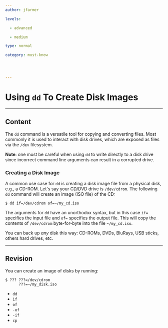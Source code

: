 ```yaml
---
author: jfarmer

levels:

  - advanced

  - medium

type: normal

category: must-know




---
```


# Using `dd` To Create Disk Images

---
## Content

The `dd` command is a versatile tool for copying and converting files.  Most commonly it is used to interact with disk drives, which are exposed as files via the `/dev` filesystem.

**Note**: one must be careful when using `dd` to write directly to a disk drive since incorrect command line arguments can result in a corrupted drive.

### Creating a Disk Image

A common use case for `dd` is creating a disk image file from a physical disk, e.g., a CD-ROM.  Let's say your CD/DVD drive is `/dev/cdrom`.  The following `dd` command will create an image (ISO file) of the CD:

```shell
$ dd if=/dev/cdrom of=~/my_cd.iso
```

The arguments for `dd` have an unorthodox syntax, but in this case `if=` specifies the input file and `of=` specifies the output file.  This will copy the contents of `/dev/cdrom` byte-for-byte into the file `~/my_cd.iso`.

You can back up *any* disk this way: CD-ROMs, DVDs, BluRays, USB sticks, others hard drives, etc.

---
## Revision

You can create an image of disks by running:
```
$ ??? ???=/dev/cdrom 
      ???=~/my_disk.iso
```

* `dd`
* `if`
* `of`
* `-of`
* `-if`
* `cp`

